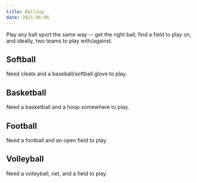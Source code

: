 ```yaml
---
title: Balling
date: 2025-06-06
---
```

Play any ball sport the same way -- get the right ball, find a field to play on, and ideally, two teams to play with/against.
## Softball
Need cleats and a baseball/softball glove to play.

## Basketball
Need a basketball and a hoop somewhere to play.

## Football
Need a football and an open field to play.

## Volleyball
Need a volleyball, net, and a field to play.